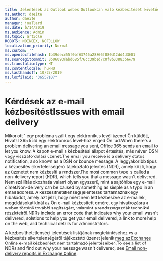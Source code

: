 ```yaml
---
title: Jelentések az Outlook webes Outlookban való kézbesítését követően
ms.author: daeite
author: daeite
manager: joallard
ms.date: 6/14/2019
ms.audience: Admin
ms.topic: article
ROBOTS: NOINDEX, NOFOLLOW
localization_priority: Normal
ms.custom: ''
ms.openlocfilehash: 1b39decd55f0bf63746a28866f880d42dd4d3001
ms.sourcegitcommit: 0b06093dabd685f76cc39b1d7c0f8b03883b6e79
ms.translationtype: MT
ms.contentlocale: hu-HU
ms.lasthandoff: 10/25/2019
ms.locfileid: "36557107"
---
```

# <a name="issues-with-email-delivery"></a><span data-ttu-id="30863-102">Kérdések az e-mail kézbesítést</span><span class="sxs-lookup"><span data-stu-id="30863-102">Issues with email delivery</span></span>

<span data-ttu-id="30863-103">Mikor ott ' egy probléma szállít egy elektronikus levél üzenet Ön küldött, Hivatal 365 küld egy elektronikus levél-hoz enged Ön tud.</span><span class="sxs-lookup"><span data-stu-id="30863-103">When there's a problem delivering an email message you sent, Office 365 sends an email to let you know.</span></span> <span data-ttu-id="30863-104">A kapott e-mail a kézbesítési állapot értesítés, más néven DSN vagy visszafordulási üzenet.</span><span class="sxs-lookup"><span data-stu-id="30863-104">The email you receive is a delivery status notification, also known as a DSN or bounce message.</span></span> <span data-ttu-id="30863-105">A leggyakoribb típus a kézbesítés sikertelenségéről tájékoztató jelentés (NDR), amely közli, hogy az üzenetet nem kézbesíti a rendszer.</span><span class="sxs-lookup"><span data-stu-id="30863-105">The most common type is called a non-delivery report (NDR), which tells you that a message wasn't delivered.</span></span> <span data-ttu-id="30863-106">Nem szállítás okozhatja valami olyan egyszerű, mint a sajtóhiba egy e-mail címet.</span><span class="sxs-lookup"><span data-stu-id="30863-106">Non-delivery can be caused by something as simple as a typo in an email address.</span></span> <span data-ttu-id="30863-107">A kézbesíthetetlenségi jelentések tartalmaznak egy hibakódot, amely azt jelzi, hogy miért nem lett kézbesítve az e-mailek, megoldásokat kínál az Ön e-mail kézbesített címére, egy hivatkozásra a weben történő további segítségért, valamint a rendszergazdák technikai részleteiről.</span><span class="sxs-lookup"><span data-stu-id="30863-107">NDRs include an error code that indicates why your email wasn't delivered, solutions to help you get your email delivered, a link to more help on the web, and technical details for administrators.</span></span>

<span data-ttu-id="30863-108">A kézbesíthetetlenségi jelentések listájának megtekintéséhez és a kézbesítés sikertelenségéről tájékoztató üzenet jelenik [meg az Exchange Online e-mail kézbesítést nem tartalmazó jelentéseiben](https://docs.microsoft.com/exchange/mail-flow-best-practices/non-delivery-reports-in-exchange-online/non-delivery-reports-in-exchange-online).</span><span class="sxs-lookup"><span data-stu-id="30863-108">To see a list of NDRs and find out why your message wasn't delivered, see [Email non-delivery reports in Exchange Online](https://docs.microsoft.com/exchange/mail-flow-best-practices/non-delivery-reports-in-exchange-online/non-delivery-reports-in-exchange-online).</span></span>